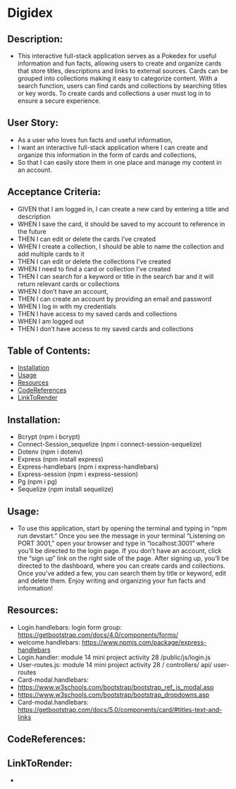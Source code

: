 # Digidex

## Description: 
- This interactive full-stack application serves as a Pokedex for useful information and fun facts, allowing users to create and organize cards that store titles, descriptions and links to external sources. Cards can be grouped into collections making it easy to categorize content. With a search function, users can find cards and collections by searching titles or key words. To create cards and collections a user must log in to ensure a secure experience. 

## User Story:
- As a user who loves fun facts and useful information,
- I want an interactive full-stack application where I can create and organize this information in the form of cards and collections,
- So that I can easily store them in one place and manage my content in an account.

## Acceptance Criteria:
- GIVEN that I am  logged in, I can create a new card by entering a title and description
- WHEN I save the card, it should be saved to my account to reference in the future
- THEN I can edit or delete the cards I’ve created
- WHEN I create a collection, I should be able to name the collection and add multiple cards to it
- THEN I can edit or delete the collections I’ve created 
- WHEN I need to find a card or collection I’ve created
- THEN I can search for a keyword or title in the search bar and it will return relevant cards or collections
- WHEN I don’t have an account, 
- THEN I can create an account by providing an email and password
- WHEN I log in with my credentials
- THEN I have access to my saved cards and collections
- WHEN I am logged out
- THEN I don’t have access to my saved cards and collections

## Table of Contents:
- [Installation](#installation)
- [Usage](#usage)
- [Resources](#resources)
- [CodeReferences](#codereferences)
- [LinkToRender](#linktorender)

## Installation:
- Bcrypt (npm i bcrypt)
- Connect-Session_sequelize (npm i connect-session-sequelize)
- Dotenv (npm i dotenv)
- Express (npm install express)
- Express-handlebars (npm i express-handlebars)
- Express-session (npm i express-session)
- Pg (npm i pg)
- Sequelize (npm install sequelize)

## Usage:
- To use this application, start by opening the terminal and typing in “npm run devstart.” Once you see the message in your terminal “Listening on PORT 3001,” open your browser and type in “localhost:3001” where you’ll be directed to the login page. If you don’t have an account, click the “sign up” link on the right side of the page. After signing up, you’ll be directed to the dashboard, where you can create cards and collections. Once you’ve added a few, you can search them by title or keyword, edit and delete them. Enjoy writing and organizing your fun facts and information! 

## Resources:
- Login.handlebars: login form group: https://getbootstrap.com/docs/4.0/components/forms/ 
- welcome.handlebars: https://www.npmjs.com/package/express-handlebars 
- Login.handler: module 14 mini project activity 28 /public/js/login.js
- User-routes.js: module 14 mini project activity 28 / controllers/ api/ user-routes
- Card-modal.handlebars: 
- https://www.w3schools.com/bootstrap/bootstrap_ref_js_modal.asp 
- https://www.w3schools.com/bootstrap/bootstrap_dropdowns.asp 
- Card-modal.handlebars: https://getbootstrap.com/docs/5.0/components/card/#titles-text-and-links 

## CodeReferences: 


## LinkToRender:
- 
